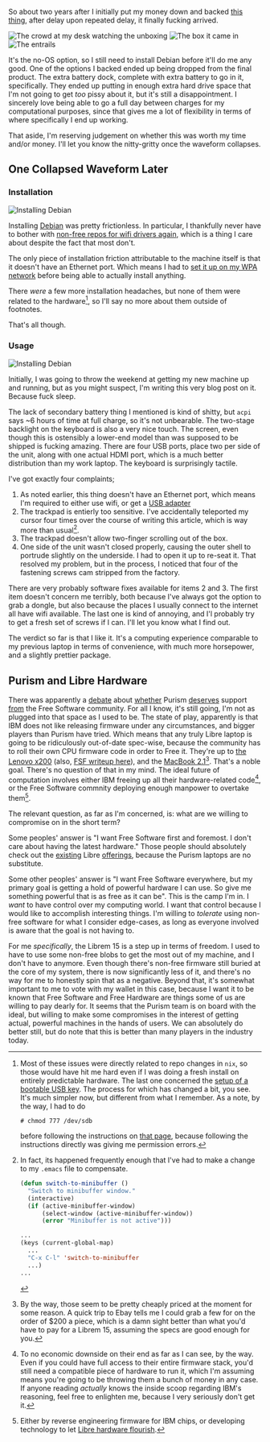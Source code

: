 So about two years after I initially put my money down and backed [this thing](https://www.crowdsupply.com/purism/librem-15), after delay upon repeated delay, it finally fucking arrived.

![The crowd at my desk watching the unboxing](/static/img/purism--gathering_of_the_nerds.jpg)
![The box it came in](/static/img/purism--laptop-box.jpg)
![The entrails](/static/img/purism--innards.jpg)

It's the no-OS option, so I still need to install Debian before it'll do me any good. One of the options I backed ended up being dropped from the final product. The extra battery dock, complete with extra battery to go in it, specifically. They ended up putting in enough extra hard drive space that I'm not going to get _too_ pissy about it, but it's still a disappointment. I sincerely love being able to go a full day between charges for my computational purposes, since that gives me a lot of flexibility in terms of where specifically I end up working.

That aside, I'm reserving judgement on whether this was worth my time and/or money. I'll let you know the nitty-gritty once the waveform collapses.

## One Collapsed Waveform Later
### Installation

![Installing Debian](/static/img/purism--installing-debian.jpg)

Installing [Debian](https://www.debian.org/distrib/netinst) was pretty frictionless. In particular, I thankfully never have to bother with [non-free repos for wifi drivers again](https://github.com/Inaimathi/machine-setup/blob/e4842fbf2ba7f811510076390c17a7a0bfc60ab6/machine-root-setup.sh#L1-L8), which is a thing I care about despite the fact that most don't.

The only piece of installation friction attributable to the machine itself is that it doesn't have an Ethernet port. Which means I had to [set it up on my WPA network](http://askubuntu.com/questions/138472/how-do-i-connect-to-a-wpa-wifi-network-using-the-command-line) before being able to actually install anything.

There _were_ a few more installation headaches, but none of them were related to the hardware[^other-installation-headaches], so I'll say no more about them outside of footnotes.

[^other-installation-headaches]: Most of these issues were directly related to repo changes in `nix`, so those would have hit me hard even if I was doing a fresh install on entirely predictable hardware. The last one concerned the [setup of a bootable USB key](https://www.debian.org/releases/jessie/amd64/ch04s03.html.en). The process for which has changed a bit, you see. It's much simpler now, but different from what I remember. As a note, by the way, I had to do

    ```shell
    # chmod 777 /dev/sdb
    ```

    before following the instructions on [that page](https://www.debian.org/releases/jessie/amd64/ch04s03.html.en), because following the instructions directly was giving me permission errors.

That's all though.

### Usage

![Installing Debian](/static/img/purism--running-system.jpg)

Initially, I was going to throw the weekend at getting my new machine up and running, but as you might suspect, I'm writing this very blog post on it. Because fuck sleep.

The lack of secondary battery thing I mentioned is kind of shitty, but `acpi` says ~6 hours of time at full charge, so it's not unbearable. The two-stage backlight on the keyboard is also a very nice touch. The screen, even though this is ostensibly a lower-end model than was supposed to be shipped is fucking amazing. There are four USB ports, place two per side of the unit, along with one actual HDMI port, which is a much better distribution than my work laptop. The keyboard is surprisingly tactile.

I've got exactly four complaints;

1. As noted earlier, this thing doesn't have an Ethernet port, which means I'm required to either use wifi, or get a [USB adapter](http://www.canadacomputers.com/index.php?cPath=1051)
2. The trackpad is entierly too sensitive. I've accidentally teleported my cursor four times over the course of writing this article, which is way more than usual[^in-fact-emacs-addition].
3. The trackpad doesn't allow two-finger scrolling out of the box.
4. One side of the unit wasn't closed properly, causing the outer shell to portrude slightly on the underside. I had to open it up to re-seat it. That resolved my problem, but in the process, I noticed that four of the fastening screws cam stripped from the factory.

[^in-fact-emacs-addition]: In fact, its happened frequently enough that I've had to make a change to my `.emacs` file to compensate.

    ```lisp
    (defun switch-to-minibuffer ()
      "Switch to minibuffer window."
      (interactive)
      (if (active-minibuffer-window)
          (select-window (active-minibuffer-window))
          (error "Minibuffer is not active")))

    ...
    (keys (current-global-map)
	  ...
      "C-x C-l" 'switch-to-minibuffer
	  ...)
	...
    ```

There are very probably software fixes available for items 2 and 3. The first item doesn't concern me terribly, both because I've always got the option to grab a dongle, but also because the places I usually connect to the internet all have wifi available. The last one is kind of annoying, and I'l probably try to get a fresh set of screws if I can. I'll let you know what I find out.

The verdict so far is that I like it. It's a computing experience comparable to my previous laptop in terms of convenience, with much more horsepower, and a slightly prettier package.

## Purism and Libre Hardware

There was apparently a [debate](http://www.pcworld.com/article/2960524/laptop-computers/why-linux-enthusiasts-are-arguing-over-purisms-sleek-idealistic-librem-laptops.html) about [whether](https://www.reddit.com/r/linux/comments/3anjgm/on_the_librem_laptop_purism_doesnt_believe_in/) Purism [deserves](https://blogs.coreboot.org/blog/2015/02/23/the-truth-about-purism-why-librem-is-not-the-same-as-libre/) support [from](https://puri.sm/posts/about-purism-and-librems-and-cake/) the Free Software community. For all I know, it's still going, I'm not as plugged into that space as I used to be. The state of play, apparently is that IBM does not like releasing firmware under any circumstances, and bigger players than Purism have tried. Which means that any truly Libre laptop is going to be ridiculously out-of-date spec-wise, because the community has to roll their own CPU firmware code in order to Free it. They're up to [the Lenovo x200](https://minifree.org/product/libreboot-x200/) (also, [FSF writeup here](https://www.fsf.org/news/libreboot-x200-laptop-now-fsf-certified-to-respect-your-freedom)), and the [MacBook 2.1](https://trisquel.info/en/wiki/macbook)[^by-the-way]. That's a noble goal. There's no question of that in my mind. The ideal future of computation involves either IBM freeing up all their hardware-related code[^no-downside-i-can-see], or the Free Software commnity deploying enough manpower to overtake them[^rev-eng-or-new-dev].

[^by-the-way]: By the way, those seem to be pretty cheaply priced at the moment for some reason. A quick trip to Ebay tells me I could grab a few for on the order of $200 a piece, which is a damn sight better than what you'd have to pay for a Librem 15, assuming the specs are good enough for you.

[^no-downside-i-can-see]: To no economic downside on their end as far as I can see, by the way. Even if you could have full access to their entire firmware stack, you'd still need a compatible piece of hardware to run it, which I'm assuming means you're going to be throwing them a bunch of money in any case. If anyone reading _actually_ knows the inside scoop regarding IBM's reasoning, feel free to enlighten me, because I very seriously don't get it.

[^rev-eng-or-new-dev]: Either by reverse engineering firmware for IBM chips, or developing technology to let [Libre hardware flourish](https://www.crowdsupply.com/eoma68/micro-desktop).

The relevant question, as far as I'm concerned, is: what are we willing to compromise on in the short term?

Some peoples' answer is "I want Free Software first and foremost. I don't care about having the latest hardware." Those people should absolutely check out the [existing](https://libreboot.org/) Libre [offerings](https://www.thinkpenguin.com/), because the Purism laptops are no substitute.

Some other peoples' answer is "I want Free Software everywhere, but my primary goal is getting a hold of powerful hardware I can use. So give me something powerful that is as free as it can be". This is the camp I'm in. I _want_ to have control over my computing world. I want that control because I would like to accomplish interesting things. I'm willing to _tolerate_ using non-free software for what I consider edge-cases, as long as everyone involved is aware that the goal is not having to.

For me _specifically_, the Librem 15 is a step up in terms of freedom. I used to have to use some non-free blobs to get the most out of my machine, and I don't have to anymore. Even though there's non-free firmware still buried at the core of my system, there is now significantly less of it, and there's no way for me to honestly spin that as a negative. Beyond that, it's somewhat important to me to vote with my wallet in this case, because I want it to be known that Free Software and Free Hardware are things some of us are willing to pay dearly for. It seems that the Purism team is on board with the ideal, but willing to make some compromises in the interest of getting actual, powerful machines in the hands of users. We can absolutely do better still, but do note that this is better than many players in the industry today.

